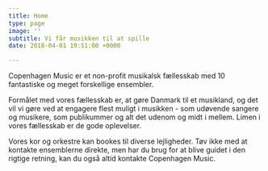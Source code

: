```yaml
---
title: Home
type: page
image: ''
subtitle: Vi får musikken til at spille
date: 2018-04-01 19:51:00 +0000

---
```

Copenhagen Music er et non-profit musikalsk fællesskab med 10 fantastiske og meget forskellige ensembler.

Formålet med vores fællesskab er, at gøre Danmark til et musikland, og det vil vi gøre ved at engagere flest muligt i musikken - som udøvende sangere og musikere, som publikummer og alt det udenom og midt i mellem. Limen i vores fællesskab er de gode oplevelser.

Vores kor og orkestre kan bookes til diverse lejligheder. Tøv ikke med at kontakte ensemblerne direkte, men har du brug for at blive guidet i den rigtige retning, kan du også altid kontakte Copenhagen Music.